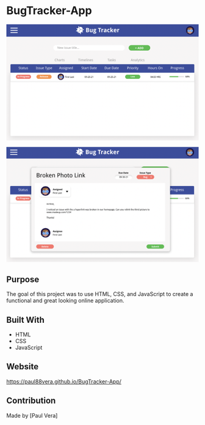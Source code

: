 # BugTracker-App

![Screenshot](https://github.com/paul88vera/BugTracker-App/blob/main/assets/images/Homepage-Screenshot.png)

![Screenshot](https://github.com/paul88vera/BugTracker-App/blob/main/assets/images/EntryForm-Screenshot.png)

## Purpose
The goal of this project was to use HTML, CSS, and JavaScript to create a functional and great looking online application.

## Built With
* HTML
* CSS
* JavaScript

## Website
https://paul88vera.github.io/BugTracker-App/

## Contribution
Made by [Paul Vera]